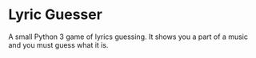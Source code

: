 # Lyric Guesser

A small Python 3 game of lyrics guessing. It shows you a part of a music and you must guess what it is.
